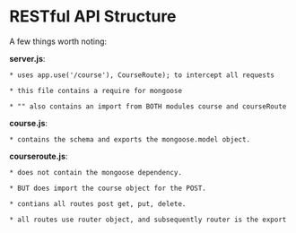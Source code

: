 # RESTful API Structure

A few things worth noting:


**server.js**:
	
	* uses app.use('/course'), CourseRoute); to intercept all requests
	
	* this file contains a require for mongoose
	
	* "" also contains an import from BOTH modules course and courseRoute


**course.js**:
	
	* contains the schema and exports the mongoose.model object.

**courseroute.js**: 
	
	* does not contain the mongoose dependency. 
	
	* BUT does import the course object for the POST. 
	
	* contians all routes post get, put, delete.
	
	* all routes use router object, and subsequently router is the export

